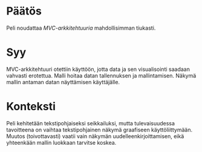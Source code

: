 # Päätös
Peli noudattaa *MVC-arkkitehtuuria* mahdollisimman tiukasti.
# Syy
MVC-arkkitehtuuri otettiin käyttöön, jotta data ja sen visualisointi saadaan vahvasti erotettua. Malli hoitaa datan tallennuksen ja mallintamisen. Näkymä mallin antaman datan näyttämisen käyttäjälle.
# Konteksti
Peli kehitetään tekstipohjaiseksi seikkailuksi, mutta tulevaisuudessa tavoitteena on vaihtaa tekstipohjainen näkymä graafiseen käyttöliittymään. Muutos (toivottavasti) vaatii vain näkymän uudelleenkirjoittamisen, eikä yhteenkään mallin luokkaan tarvitse koskea.